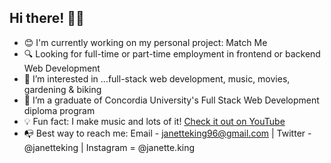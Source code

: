 ## Hi there! 👋🏽
* 😊 I'm currently working on my personal project: Match Me
* 🔍 Looking for full-time or part-time employment in frontend or backend Web Development
* 👀 I’m interested in ...full-stack web development, music, movies, gardening & biking
* 🌱 I’m a graduate of Concordia University's Full Stack Web Development diploma program
* 💡 Fun fact: I make music and lots of it! [Check it out on YouTube](https://youtu.be/WePRzklNc1c)
* 📭 Best way to reach me: Email - janetteking96@gmail.com | Twitter - @janetteking | Instagram = @janette.king
 

<!---
Jae-Kae/Jae-Kae is a ✨ special ✨ repository because its `README.md` (this file) appears on your GitHub profile.
You can click the Preview link to take a look at your changes.
--->
